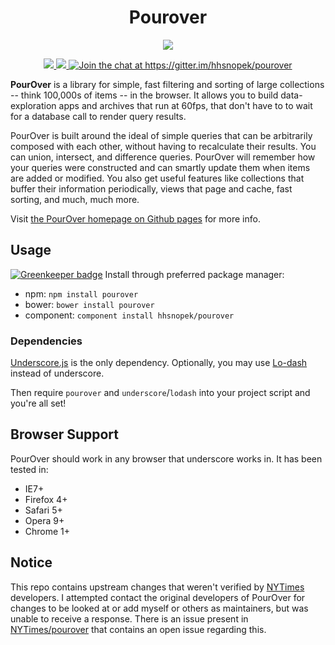<h1 align='center'>Pourover</h1>

<p align="center">
  <a href="https://nodei.co/npm/pourover/">
    <img src="https://nodei.co/npm/pourover.png?downloads=true">  
  </a>
</p>

<p align="center">
  <a title='NPM version' href="http://badge.fury.io/js/pourover">
    <img src='http://img.shields.io/npm/v/pourover.svg?style=flat' />
  </a>
  <a title='Build Status' href="https://travis-ci.org/hhsnopek/pourover">
    <img src='http://img.shields.io/travis/hhsnopek/pourover.svg?style=flat' />
  </a>
  <a href="https://gitter.im/hhsnopek/pourover?utm_source=badge&utm_medium=badge&utm_campaign=pr-badge&utm_content=badge">
  <img alt="Join the chat at https://gitter.im/hhsnopek/pourover" src="https://badges.gitter.im/Join%20Chat.svg"/>
  </a>
</p>

**PourOver** is a library for simple, fast filtering and sorting of large collections -- think 100,000s of items -- in the browser. It allows you to build data-exploration apps and archives that run at 60fps, that don't have to to wait for a database call to render query results.

PourOver is built around the ideal of simple queries that can be arbitrarily composed with each other, without having to recalculate their results. You can union, intersect, and difference queries. PourOver will remember how your queries were constructed and can smartly update them when items are added or modified. You also get useful features like collections that buffer their information periodically, views that page and cache, fast sorting, and much, much more.

Visit [the PourOver homepage on Github pages](http://nytimes.github.io/pourover) for more info.

## Usage

[![Greenkeeper badge](https://badges.greenkeeper.io/hhsnopek/pourover.svg)](https://greenkeeper.io/)
Install through preferred package manager:
- npm: `npm install pourover`
- bower: `bower install pourover`
- component: `component install hhsnopek/pourover`

### Dependencies
[Underscore.js](http://underscorejs.org/) is the only dependency. Optionally, you may use [Lo-dash](https://lodash.com/) instead of underscore.

Then require `pourover` and `underscore`/`lodash` into your project script and you're all set!



## Browser Support
PourOver should work in any browser that underscore works in. It has been tested in:
- IE7+
- Firefox 4+
- Safari 5+
- Opera 9+
- Chrome 1+

## Notice
This repo contains upstream changes that weren't verified by [NYTimes](//github.com/NYTimes) developers. I attempted contact the original developers of PourOver for changes to be looked at or add myself or others as maintainers, but was unable to receive a response. There is an issue present in [NYTimes/pourover](//github.com/NYTimes/pourover/issues/56) that contains an open issue regarding this.
